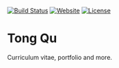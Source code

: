 [![Build Status](https://travis-ci.org/iROCKBUNNY/about-qutong.svg)](https://travis-ci.org/iROCKBUNNY/about-qutong)
[![Website](https://img.shields.io/website-up-down-green-red/http/about.qutong.me.svg)](http://about.qutong.me/)
[![License](https://img.shields.io/badge/license-CC4.0%20BY--NC--ND-orange.svg)](/LICENSE)

# Tong Qu

Curriculum vitae, portfolio and more.

